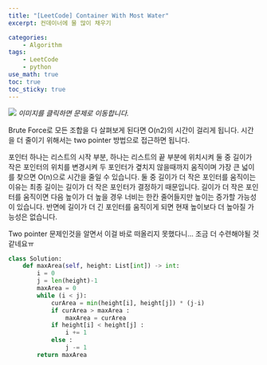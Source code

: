 ```yaml
--- 
title: "[LeetCode] Container With Most Water"
excerpt: 컨데이너에 물 많이 채우기

categories:
    - Algorithm
tags:
    - LeetCode
    - python
use_math: true
toc: true
toc_sticky: true
---
```


[<img src="../../assets/images/algorithm/leetcode-container-with-most-water">](https://leetcode.com/problems/container-with-most-water/)
*이미지를 클릭하면 문제로 이동합니다.*

Brute Force로 모든 조합을 다 살펴보게 된다면 O(n2)의 시간이 걸리게 됩니다. 시간을 더 줄이기 위해서는 two pointer 방법으로 접근하면 됩니다.

포인터 하나는 리스트의 시작 부분, 하나는 리스트의 끝 부분에 위치시켜 둘 중 길이가 작은 포인터의 위치를 변경시켜 두 포인터가 곂치지 않을때까지 움직이며 가장 큰 넓이를 찾으면 O(n)으로 시간을 줄일 수 있습니다. 둘 중 길이가 더 작은 포인터를 움직이는 이유는 최종 길이는 길이가 더 작은 포인터가 결정하기 때문입니다. 길이가 더 작은 포인터를 움직이면 다음 높이가 더 높을 경우 너비는 한칸 줄어들지만 높이는 증가할 가능성이 있습니다. 반면에 길이가 더 긴 포인터를 움직이게 되면 현재 높이보다 더 높아질 가능성은 없습니다. 

Two pointer 문제인것을 알면서 이걸 바로 떠올리지 못했다니... 조금 더 수련해야될 것 같네요ㅠ

```python
class Solution:
    def maxArea(self, height: List[int]) -> int:
        i = 0
        j = len(height)-1
        maxArea = 0
        while (i < j):
            curArea = min(height[i], height[j]) * (j-i)
            if curArea > maxArea :
                maxArea = curArea
            if height[i] < height[j] :
                i += 1
            else :
                j -= 1
        return maxArea
```